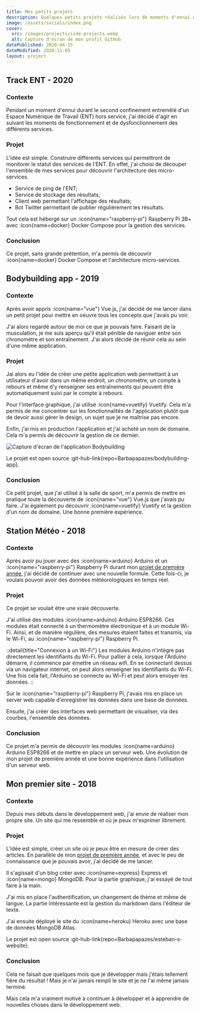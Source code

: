 ```yaml
---
title: Mes petits projets
description: Quelques petits projets réalisés lors de moments d'ennui ou pour se découvrir des petites technologies. Souvent rien d’ambitieux mais toujours intéressant à faire.
image: /assets/socials/index.png
cover:
  src: /images/projects/side-projects.webp
  alt: Capture d'écran de mon profil GitHub
datePublished: 2020-04-15
dateModified: 2020-11-05
layout: project
---
```


## Track ENT - 2020

### Contexte

Pendant un moment d'ennui durant le second confinement entremêlé d'un Espace Numérique de Travail (ENT) hors service, j'ai décidé d'agir en suivant les moments de fonctionnement et de dysfonctionnement des différents services.

### Projet

L'idée est simple. Construire différents services qui permettront de monitorer le statut des services de l'ENT. En effet, j'ai choisi de découper l'ensemble de mes services pour découvrir l'architecture des micro-services.

- Service de ping de l'ENT;
- Service de stockage des résultats;
- Client web permettant l'affichage des résultats;
- Bot Twitter permettant de publier régulièrement les résultats.

Tout cela est hébergé sur un :icon{name="raspberry-pi"} Raspberry Pi 3B+ avec :icon{name=docker} Docker Compose pour la gestion des services.

### Conclusion

Ce projet, sans grande prétention, m'a permis de découvrir :icon{name=docker} Docker Compose et l'architecture micro-services.

## Bodybuilding app - 2019

### Contexte

Après avoir appris :icon{name="vue"} Vue.js, j'ai décidé de me lancer dans un petit projet pour mettre en oeuvre tous les concepts que j'avais pu voir.

J'ai alors regardé autour de moi ce que je pouvais faire. Faisant de la musculation, je me suis aperçu qu'il était pénible de naviguer entre son chronomètre et son entraînement. J'ai alors décidé de réunir cela au sein d'une même application.

### Projet

Jai alors eu l'idée de créer une petite application web permettant à un utilisateur d'avoir dans un même endroit, un chronomètre, un compte à rebours et même d'y renseigner ses entraînements qui peuvent être automatiquement suivi par le compte à rebours.

Pour l'interface graphique, j'ai utilisé :icon{name=vuetify} Vuetify. Cela m'a permis de me concentrer sur les fonctionnalités de l'application plutôt que de devoir aussi gérer le design, un sujet que je ne maîtrise pas encore.

Enfin, j'ai mis en production l'application et j'ai acheté un nom de domaine. Cela m'a permis de découvrir la gestion de ce dernier.

![Capture d'écran de l'application Bodybuilding](/images/projects/side-projects_bodybuilding-app.webp)

Le projet est open source :git-hub-link{repo=Barbapapazes/bodybuilding-app}.

### Conclusion

Ce petit projet, que j'ai utilisé à la salle de sport, m'a permis de mettre en pratique toute la découverte de :icon{name="vue"} Vue.js que j'avais pu faire. J'ai également pu découvrir :icon{name=vuetify} Vuetify et la gestion d'un nom de domaine. Une bonne première expérience.

## Station Météo - 2018

### Contexte

Après avoir pu jouer avec des :icon{name=arduino} Arduino et un :icon{name="raspberry-pi"} Raspberry Pi durant mon [projet de première année](./mes-premiers-modules-diot.md), j'ai décidé de continuer avec une nouvelle formule. Cette fois-ci, je voulais pouvoir avoir des données météorologiques en temps réel.

### Projet

Ce projet se voulait être une vraie découverte.

J'ai utilisé des modules  :icon{name=arduino} Arduino ESP8266. Ces modules était connecté à un thermomètre électronique et à un module Wi-Fi. Ainsi, et de manière régulière, des mesures étaient faites et transmis, via le Wi-Fi, au :icon{name="raspberry-pi"} Raspberry Pi.

::detail{title="Connexion à un Wi-Fi"}
Les modules Arduino n'intègre pas directement les identifiants du Wi-Fi. Pour pallier à cela, lorsque l'Arduino démarre, il commence par émettre un réseau wifi. En se connectant dessus via un navigateur internet, on peut alors renseigner les identifiants du Wi-Fi. Une fois cela fait, l'Arduino se connecte au Wi-Fi et peut alors envoyer les données.
::

Sur le :icon{name="raspberry-pi"} Raspberry Pi, j'avais mis en place un server web capable d'enregistrer les données dans une base de données.

Ensuite, j'ai créer des interfaces web permettant de visualiser, via des courbes, l'ensemble des données.

### Conclusion

Ce projet m'a permis de découvrir les modules  :icon{name=arduino} Arduino ESP8266 et de mettre en place un serveur web. Une évolution de mon projet de première année et une bonne expérience dans l'utilisation d'un serveur web.

## Mon premier site - 2018

### Contexte

Depuis mes débuts dans le développement web, j'ai envie de réaliser mon propre site. Un site qui me ressemble et où je peux m'exprimer librement.

### Projet

L'idée est simple, créer un site où je peux être en mesure de créer des articles. En parallèle de mon [projet de première année](./mes-premiers-modules-diot.md), et avec le peu de connaissance que je pouvais avoir, j'ai décidé de me lancer.

Il s'agissait d'un blog créer avec :icon{name=express} Express et :icon{name=mongo} MongoDB. Pour la partie graphique, j'ai essayé de tout faire à la main.

J'ai mis en place l'authentification, un changement de thème et même de langue. La partie intéressante est la gestion du markdown dans l'éditeur de texte.

J'ai ensuite déployé le site du :icon{name=heroku} Heroku avec une base de données MongoDB Atlas.

Le projet est open source :git-hub-link{repo=Barbapapazes/esteban-s-website}.

### Conclusion

Cela ne faisait que quelques mois que je développer mais j'étais tellement fière du résultat ! Mais je n'ai jamais rempli le site et je ne l'ai même jamais terminé.

Mais cela m'a vraiment motivé à continuer à développer et à apprendre de nouvelles choses dans le développement web.
